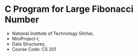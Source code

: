 # C Program for Large Fibonacci Number
  - National Institute of Technology Silchar,
  -  MiniProject-I,
  -  Data Structures,
  -  Course Code: CS 201
